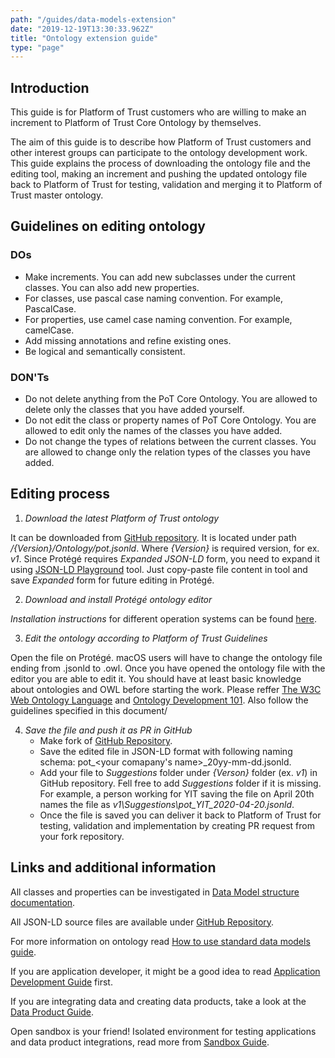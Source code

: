 ```yaml
---
path: "/guides/data-models-extension"
date: "2019-12-19T13:30:33.962Z"
title: "Ontology extension guide"
type: "page"
---
```

## Introduction
This guide is for Platform of Trust customers who are willing to make an increment to Platform of Trust Core Ontology by themselves. 

The aim of this guide is to describe how Platform of Trust customers and other interest groups can participate to the ontology development work. This guide explains the process of downloading the ontology file and the editing tool, making an increment and pushing the updated ontology file back to Platform of Trust for testing, validation and merging it to Platform of Trust master ontology.

## Guidelines on editing ontology

### DOs
- Make increments. You can add new subclasses under the current classes. You can also add new properties.
- For classes, use pascal case naming convention. For example, PascalCase.
- For properties, use camel case naming convention. For example, camelCase.
- Add missing annotations and refine existing ones.
- Be logical and semantically consistent.

### DON'Ts
- Do not delete anything from the PoT Core Ontology. You are allowed to delete only the classes that you have added yourself.
- Do not edit the class or property names of PoT Core Ontology. You are allowed to edit only the names of the classes you have added.
- Do not change the types of relations between the current classes. You are allowed to change only the relation types of the classes you have added.

## Editing process
1. *Download the latest Platform of Trust ontology*

It can be downloaded from [GitHub repository](https://github.com/PlatformOfTrust/standards). It is located under path */{Version}/Ontology/pot.jsonld*. Where *{Version}* is required version, for ex. *v1*.
Since Protégé requires *Expanded JSON-LD* form, you need to expand it using [JSON-LD Playground](https://json-ld.org/playground/) tool. Just copy-paste file content in tool and save *Expanded* form for future editing in Protégé.

2. *Download and install Protégé ontology editor*

*Installation instructions* for different operation systems can be found [here](http://protegeproject.github.io/protege/installation/).

3. *Edit the ontology according to Platform of Trust Guidelines*

Open the file on Protégé. macOS users will have to change the ontology file ending from .jsonld to .owl.
Once you have opened the ontology file with the editor you are able to edit it. You should have at least basic knowledge about ontologies and OWL before starting the work. Please reffer [The W3C Web Ontology Language](https://www.w3.org/TR/owl-guide/) and [Ontology Development 101](https://protege.stanford.edu/publications/ontology_development/ontology101.pdf). Also follow the guidelines specified in this document/

4. *Save the file and push it as PR in GitHub*
	- Make fork of [GitHub Repository](https://github.com/PlatformOfTrust/standards).
	- Save the edited file in JSON-LD format with following naming schema: pot_<your comapany's name>_20yy-mm-dd.jsonld.
	- Add your file to *Suggestions* folder under *{Verson}* folder (ex. *v1*) in GitHub repository. Fell free to add *Suggestions* folder if it is missing. For example, a person working for YIT saving the file on April 20th names the file as *v1\Suggestions\pot_YIT_2020-04-20.jsonld*.
	- Once the file is saved you can deliver it back to Platform of Trust for testing, validation and implementation by creating PR request from your fork repository.

## Links and additional information
All classes and properties can be investigated in [Data Model structure documentation](https://standards.oftrust.net/v1/).

All JSON-LD source files are available under [GitHub Repository](https://github.com/PlatformOfTrust/standards).

For more information on ontology read [How to use standard data models guide](/guides/data-models).

If you are application developer, it might be a good idea to read [Application Development Guide](/guides/build-apps) first. 

If you are integrating data and creating data products, take a look at the [Data Product Guide](/guides/data-products). 

Open sandbox is your friend! Isolated environment for testing applications and data product integrations, read more from [Sandbox Guide](/guides/sandbox).